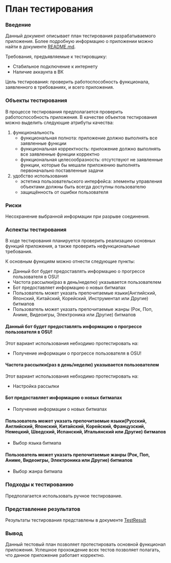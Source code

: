 # План тестирования
### Введение

Данный документ описывает план тестирования разрабатываемого приложения. Более подробную информацию о приложении можно найти в документе [README.md](https://github.com/DungeonMaster47/TRTPO_project/blob/master/README.md).

Требования, предъявляемые к тестировщику:
   + Стабильное подключение к интернету 
   + Наличие аккаунта в ВК
   
Цель тестирования: проверить работоспособность функционала, заявленного в требованиях, и всего приложения.

### Объекты тестирования

В процессе тестирования предполагается проверить работоспособность приложения.
В качестве объектов тестирования можно выделить следующие атрибуты качества:

1) функциональность
   + функциональная полнота: приложение должно выполнять все заявленные функции
   + функциональная корректность: приложение должно выполнять все заявленные функции корректно
   + функциональная целесообразность: отсутствуют не заявленные функции, которые бы мешали приложению выполнять первоначально поставленные задачи
2) удобство использования
   + эстетика пользовательского интерфейса: элементы управления объектами должны быть всегда доступны пользователю
   + защищённость от ошибки пользователя
### Риски

Несохранение выбранной информации при разрыве соединения.
### Аспекты тестирования

В ходе тестирования планируется проверить реализацию основных функций приложения, а также проверить нефункциональные требования.

К основным функциям можно отнести следующие пункты:
* Данный бот будет предоставлять информацию о прогрессе пользователя в OSU!
* Частота рассылки(раз в день/неделю) указывается пользователем
* Бот предоставляет информацию о новых битмапах
* Пользователь может указать препочитаемые языки(Английский, Японский, Китайский, Корейский, Инструментал или Другие) битмапов
* Пользователь может указать препочитаемые жанры (Рок, Поп, Аниме, Видеоигры, Электроника или Другие) битмапов


#### Данный бот будет предоставлять информацию о прогрессе пользователя в OSU!
Этот вариант использования небходимо протестировать на:
* Получение информации о прогрессе пользователя в OSU!

#### Частота рассылки(раз в день/неделю) указывается пользователем
Этот вариант использования небходимо протестировать на:
* Настройка рассылки

#### Бот предоставляет информацию о новых битмапах
* Получение информации о новых битмапах

#### Пользователь может указать препочитаемые языки(Русский, Английский, Японский, Китайский, Корейский, Французский, Немецкий, Шведский, Испанский, Итальянский или Другие) битмапов
* Выбор языка битмапа

#### Пользователь может указать препочитаемые жанры (Рок, Поп, Аниме, Видеоигры, Электроника или Другие) битмапов
* Выбор жанра битмапа

###  Подходы к тестированию

Предполагается использовать ручное тестирование.

### Представление результатов

Результаты тестирования представлены в документе [TestResult](TestResults.md)

### Вывод

Данный тестовый план позволяет протестировать основной функционал приложения. Успешное прохождение всех тестов позволяет полагать, что данное приложение работает корректно.
